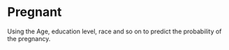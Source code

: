 # Pregnant
Using the Age, education level, race and so on to predict the probability of the pregnancy.
